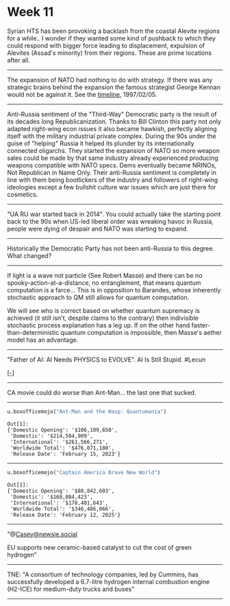 # Week 11


Syrian HTS has been provoking a backlash from the coastal Alevite
regions for a while.. I wonder if they wanted some kind of pushback to
which they could respond with bigger force leading to displacement,
expulsion of Alevites (Assad's minority) from their regions. These are
prime locations after all.

---

The expansion of NATO had nothing to do with strategy. If there was
any strategic brains behind the expansion the famous strategist George
Kennan would not be against it. See the [timeline](2025/03/nato-russia-timeline.html),
1997/02/05.

---

Anti-Russia sentiment of the "Third-Way" Democratic party is the
result of its decades long Republicanization. Thanks to Bill Clinton
this party not only adapted right-wing econ issues it also became
hawkish, perfectly aligning itself with the military industrial
private complex. During the 90s under the guise of "helping" Russia it
helped its plunder by its internationally connected oligarchs. They
started the expansion of NATO so more weapon sales could be made by
that same industry already experienced producing weapons compatible
with NATO specs. Dems eventually became NRINOs, Not Republican in Name
Only. Their anti-Russia sentiment is completely in line with them
being bootlickers of the industry and followers of right-wing
ideologies except a few bullshit culture war issues which are just
there for cosmetics.

---

"UA RU war started back in 2014". You could actually take the starting
point back to the 90s when US-led liberal order was wreaking havoc in
Russia, people were dying of despair and NATO was starting to expand.

---

Historically the Democratic Party has not been anti-Russia to this
degree. What changed?

---

If light is a wave not particle (See Robert Masse) and there can be no
spooky-action-at-a-distance, no entanglement, that means quantum
computation is a farce... This is in opposition to Barandes, whose
inherently stochastic approach to QM still allows for quantum
computation.

We will see who is correct based on whether quantum supremacy is
achieved (it still isn't, despite claims to the contrary) then
indivisible stochastic process explanation has a leg up. If on the
other hand faster-than-deterministic quantum computation is
impossible, then Masse's aether model has an advantage.

---

"Father of AI: AI Needs PHYSICS to EVOLVE". AI Is Still Stupid. \#Lecun 

[[-]](https://www.youtube.com/embed/RUnFgu8kH-4?start=316&end=403)

---

CA movie could do worse than Ant-Man... the last one that sucked.

---

```python
u.boxofficemojo("Ant-Man and the Wasp: Quantumania")
```

```text
Out[1]: 
{'Domestic Opening': '$106,109,650',
 'Domestic': '$214,504,909',
 'International': '$261,566,271',
 'Worldwide Total': '$476,071,180',
 'Release Date': 'February 15, 2023'}
```

---

```python
u.boxofficemojo("Captain America Brave New World")
```

```text
Out[1]: 
{'Domestic Opening': '$88,842,603',
 'Domestic': '$168,084,423',
 'International': '$178,401,643',
 'Worldwide Total': '$346,486,066',
 'Release Date': 'February 12, 2025'}
```

---

"@Casey@newsie.social

EU supports new ceramic-based catalyst to cut the cost of green hydrogen"

---

TNE: "A consortium of technology companies, led by Cummins, has
successfully developed a 6.7-litre hydrogen internal combustion engine
(H2-ICE) for medium-duty trucks and buses"

---

